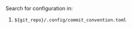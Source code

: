 Search for configuration in:

<!-- 1. arguments
1. environment variables -->

1. `${git_repo}/.config/commit_convention.toml`
<!-- 1. `${git_repo}/.config/commit_convention.yaml`
1. `${git_repo}/.config/commit_convention.yml`
1. `${git_repo}/.config/commit_convention.json`
1. `git-config(1)` -->
